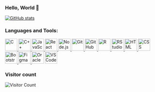 ### Hello, World 👋

<!--
**nightcoder26/nightcoder26** is a ✨ _special_ ✨ repository because its `README.md` (this file) appears on your GitHub profile.

Here are some ideas to get you started:

- 🔭 I’m currently working on ...
- 🌱 I’m currently learning ...
- 👯 I’m looking to collaborate on ...
- 🤔 I’m looking for help with ...
- 💬 Ask me about ...
- 📫 How to reach me: ...
- 😄 Pronouns: ...
- ⚡ Fun fact: ...
-->
[![GitHub stats](https://github-readme-stats.vercel.app/api?username=nightcoder26)](https://github.com/nightcoder26/github-readme-stats)
<h3 align="left">Languages and Tools:</h3>
<p align="left">
  <a href="https://www.cprogramming.com/" target="_blank" rel="noreferrer">
    <img src="https://icons8.com/icons/set/c-programming[^1^][1]" alt="C" width="40" height="40" />
  </a>
  <a href="https://www.w3schools.com/cpp/" target="_blank" rel="noreferrer">
    <img src="https://icons8.com/icons/set/c++[^1^][1]" alt="C++" width="40" height="40" />
  </a>
  <a href="https://developer.mozilla.org/en-US/docs/Web/JavaScript" target="_blank" rel="noreferrer">
    <img src="https://icons8.com/icons/set/javascript[^2^][8]" alt="JavaScript" width="40" height="40" />
  </a>
  <a href="https://reactjs.org/" target="_blank" rel="noreferrer">
    <img src="https://icons8.com/icons/set/react[^3^][14]" alt="React" width="40" height="40" />
  </a>
  <a href="https://nodejs.org/" target="_blank" rel="noreferrer">
    <img src="https://icons8.com/icons/set/nodejs[^4^][15]" alt="Node.js" width="40" height="40" />
  </a>
  <a href="https://git-scm.com/" target="_blank" rel="noreferrer">
    <img src="https://icons8.com/icons/set/git[^5^][19]" alt="Git" width="40" height="40" />
  </a>
  <a href="https://github.com/" target="_blank" rel="noreferrer">
    <img src="https://icons8.com/icons/set/github[^6^][23]" alt="GitHub" width="40" height="40" />
  </a>
  <a href="https://www.r-project.org/" target="_blank" rel="noreferrer">
    <img src="https://icons8.com/icons/set/r-programming[^7^][25]" alt="R" width="40" height="40" />
  </a>
  <a href="https://rstudio.com/" target="_blank" rel="noreferrer">
    <img src="https://icons8.com/icons/set/r-studio[^8^][31]" alt="RStudio" width="40" height="40" />
  </a>
  <a href="https://www.w3.org/html/" target="_blank" rel="noreferrer">
    <img src="https://icons8.com/icons/set/html[^9^][32]" alt="HTML" width="40" height="40" />
  </a>
  <a href="https://www.w3schools.com/css/" target="_blank" rel="noreferrer">
    <img src="https://icons8.com/icon/21278/css3" alt="CSS" width="40" height="40" />
  </a>
  <a href="https://getbootstrap.com/" target="_blank" rel="noreferrer">
    <img src="https://icons8.com/icon/PndQWK6M1Hjo/bootstrap" alt="Bootstrap" width="40" height="40" />
  </a>
  <a href="https://www.figma.com/" target="_blank" rel="noreferrer">
    <img src="https://icons8.com/icon/zfHRZ6i1Wg0U/figma" alt="Figma" width="40" height="40" />
  </a>
  <a  target="_blank" rel="noreferrer">
    <img src="https://icons8.com/icon/8ljTDYUEydbJ/oracle-pl-sql" alt="Oracle sql" width="40" height="40" />
  </a>
  <a href="https://code.visualstudio.com/" target="_blank" rel="noreferrer">
    <img src="https://icons8.com/icon/9OGIyU8hrxW5/visual-studio-code-2019" alt="VSCode" width="40" height="40" />
  </a>
</p>


 ### Visitor count
![Visitor Count](https://profile-counter.glitch.me/nightcoder26/count.svg)

<br>
<br>






